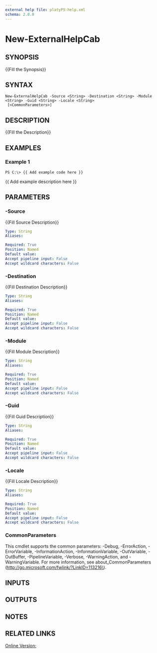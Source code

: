 ```yaml
---
external help file: platyPS-help.xml
schema: 2.0.0
---
```


# New-ExternalHelpCab
## SYNOPSIS
{{Fill the Synopsis}}

## SYNTAX

```
New-ExternalHelpCab -Source <String> -Destination <String> -Module <String> -Guid <String> -Locale <String>
 [<CommonParameters>]
```

## DESCRIPTION
{{Fill the Description}}

## EXAMPLES

### Example 1
```
PS C:\> {{ Add example code here }}
```

{{ Add example description here }}

## PARAMETERS

### -Source
{{Fill Source Description}}

```yaml
Type: String
Aliases: 

Required: True
Position: Named
Default value: 
Accept pipeline input: False
Accept wildcard characters: False
```

### -Destination
{{Fill Destination Description}}

```yaml
Type: String
Aliases: 

Required: True
Position: Named
Default value: 
Accept pipeline input: False
Accept wildcard characters: False
```

### -Module
{{Fill Module Description}}

```yaml
Type: String
Aliases: 

Required: True
Position: Named
Default value: 
Accept pipeline input: False
Accept wildcard characters: False
```

### -Guid
{{Fill Guid Description}}

```yaml
Type: String
Aliases: 

Required: True
Position: Named
Default value: 
Accept pipeline input: False
Accept wildcard characters: False
```

### -Locale
{{Fill Locale Description}}

```yaml
Type: String
Aliases: 

Required: True
Position: Named
Default value: 
Accept pipeline input: False
Accept wildcard characters: False
```

### CommonParameters
This cmdlet supports the common parameters: -Debug, -ErrorAction, -ErrorVariable, -InformationAction, -InformationVariable, -OutVariable, -OutBuffer, -PipelineVariable, -Verbose, -WarningAction, and -WarningVariable. For more information, see about_CommonParameters \(http://go.microsoft.com/fwlink/?LinkID=113216\).

## INPUTS

## OUTPUTS

## NOTES

## RELATED LINKS

[Online Version:]()


